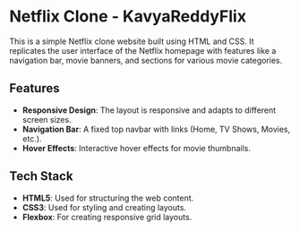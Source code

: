 # Netflix Clone - KavyaReddyFlix

This is a simple Netflix clone website built using HTML and CSS. It replicates the user interface of the Netflix homepage with features like a navigation bar, movie banners, and sections for various movie categories.

## Features

- **Responsive Design**: The layout is responsive and adapts to different screen sizes.
- **Navigation Bar**: A fixed top navbar with links (Home, TV Shows, Movies, etc.).
- **Hover Effects**: Interactive hover effects for movie thumbnails.

## Tech Stack

- **HTML5**: Used for structuring the web content.
- **CSS3**: Used for styling and creating layouts.
- **Flexbox**: For creating responsive grid layouts.
